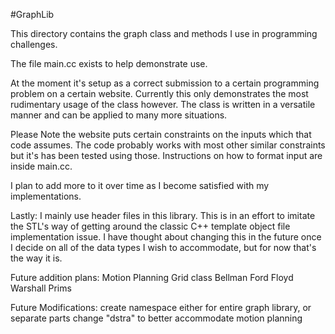 #GraphLib

This directory contains the graph class and methods I use in
programming challenges.

The file main.cc exists to help demonstrate use.

At the moment it's setup as a correct submission to a certain
programming problem on a certain website.
Currently this only demonstrates the most rudimentary usage of the
class however. The class is written in a versatile manner and can
be applied to many more situations.

Please Note the website puts certain constraints on the inputs which
that code assumes. The code probably works with most other similar
constraints but it's has been tested using those. Instructions on how
to format input are inside main.cc.

I plan to add more to it over time as I become satisfied with my
implementations.

Lastly: I mainly use header files in this library. This is in an effort
to imitate the STL's way of getting around the classic C++ template
object file implementation issue. I have thought about changing this
in the future once I decide on all of the data types I wish to
accommodate, but for now that's the way it is.

Future addition plans:
  Motion Planning Grid class
  Bellman Ford
  Floyd Warshall
  Prims

Future Modifications:
  create namespace either for entire graph library, or separate parts
  change "dstra" to better accommodate motion planning
